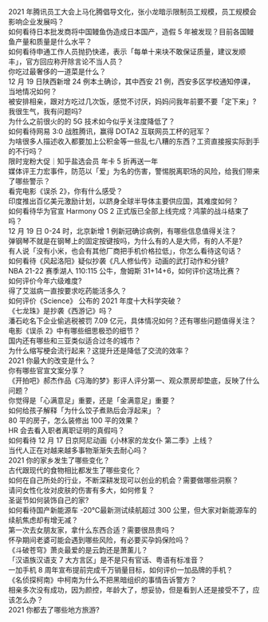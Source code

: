 2021 年腾讯员工大会上马化腾倡导文化，张小龙暗示限制员工规模，员工规模会影响企业发展吗？  
如何看待日本批发商将中国鳗鱼伪造成日本国产，造假 5 年被发现？目前各国鳗鱼产量和质量是什么水平？  
如何看待申通工作人员抛扔快递，表示「每单十来块不敢保证质量，建议发顺丰」，官方回应称开除言论不当人员？  
你吃过最奢侈的一道菜是什么？  
12 月 19 日陕西新增 24 例本土确诊，其中西安 21 例，西安多区学校通知停课，当地情况如何？  
被安排相亲，跟对方吃过几次饭，感觉不讨厌，妈妈问我年前要不要「定下来」? 我很生气，我有问题吗?  
为什么之前很火的的 5G 技术如今似乎关注度降低了？  
如何看待网易 3:0 战胜腾讯，赢得 DOTA2 互联网员工杯的冠军？  
为啥很多人描述收入都要加上公积金等一些乱七八糟的东西？工资直接报实际到手的不行吗？  
限时宠粉大促｜知乎盐选会员 年卡 5 折再送一年  
媒体评王力宏事件，防范以「爱」为名的伤害，警惕脱离职场的风险，给我们带来了哪些警示？  
看完电影《误杀 2》，你有什么感受？  
印度推出百亿美元激励计划，以跻身全球半导体主要供应国，其难度如何？  
如何看待华为官宣 Harmony OS 2 正式版已全部上线完成？鸿蒙的战斗结束了吗？  
12 月 19 日 0-24 时，北京新增 1 例新冠确诊病例，有哪些信息值得关注？  
弹钢琴不就是在钢琴上的固定按键按吗，为什么有的人是大师，有的人不是?  
有人说「没有小米，也会有其他厂商把手机价格拉低」，你怎么看待这句话？  
如何看待《风起洛阳》疑似抄袭《凡人修仙传》动画的武打动作和分镜?  
NBA 21-22 赛季湖人 110:115 公牛，詹姆斯 31+14+6，如何评价这场比赛？  
如何评价今年六级难度?  
得了艾滋病一直按要求吃药能活多久？  
如何评价《Science》 公布的 2021 年度十大科学突破？  
《七龙珠》是抄袭《西游记》吗？  
潘石屹名下企业偷逃税被罚 7.09 亿元，具体情况如何？还有哪些问题值得关注？  
电影《误杀 2》中有哪些细思极恐的细节？  
国内还有哪些和三亚类似适合过冬的城市？  
为什么缩写梗会流行起来？这提升还是降低了交流的效率？  
2021 你最大的改变是什么？  
你有哪些官宣文案分享？  
《开拍吧》郝杰作品《冯海的梦》影评人评分第一、观众票房却垫底，反映了什么问题？  
你觉得是「心满意足」重要，还是「金满意足」重要？  
如何给孩子解释「为什么饺子煮熟后会浮起来」？  
80 平的房子，怎么装修出 100 平的效果？  
HR 会去看入职者离职证明的真假吗？  
如何看待 12 月 17 日京阿尼动画《小林家的龙女仆 第二季》上线？  
当代人正在对越来越多事物渐渐失去耐心吗？  
2021 你的家乡发生了哪些变化？  
古代跟现代的食物相比都发生了哪些变化？  
如何在自己所处的行业，不断深耕发现可以创业的机会？需要做哪些洞察？  
请问女性化妆对皮肤的伤害有多大，如何修复？  
圣诞节如何装饰自己的家?  
如何看待国产新能源车 -20℃最新测试续航超过 300 公里，但大家对新能源车的续航焦虑却有增无减？  
第一次去女朋友家，拿什么东西合适？需要很昂贵吗？  
怀孕期间老婆可能会遇到哪些风险，有必要买孕妈保险吗？  
《斗破苍穹》萧炎最爱的是云韵还是萧薰儿？  
「汉语族汉语支 7 大方言区」是不是只有官话、粤语有标准音？  
一加手机 8 周年宣布提前完成千万销量目标，如何评价一加品牌的手机？  
《名侦探柯南》中柯南为什么不把黑暗组织的事情告诉警方？  
相亲多次没有成功，因为颜控，年龄大了，想妥协，但是看到人还是接受不了，应该怎么办？  
2021 你都去了哪些地方旅游?  
